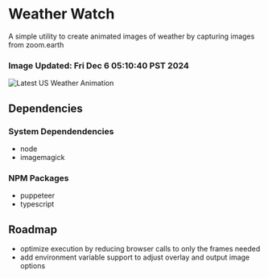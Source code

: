# Weather Watch

A simple utility to create animated images of weather by capturing images from zoom.earth

### Image Updated: Fri Dec  6 05:10:40 PST 2024

![Latest US Weather Animation](animations/2024-12-06.webp)

## Dependencies
### System Dependendencies
* node
* imagemagick
### NPM Packages
* puppeteer
* typescript

## Roadmap
* optimize execution by reducing browser calls to only the frames needed
* add environment variable support to adjust overlay and output image options
